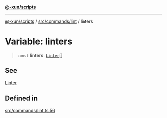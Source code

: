 [**@-xun/scripts**](../../../../README.md)

***

[@-xun/scripts](../../../../README.md) / [src/commands/lint](../README.md) / linters

# Variable: linters

> `const` **linters**: [`Linter`](../enumerations/Linter.md)[]

## See

[Linter](../enumerations/Linter.md)

## Defined in

[src/commands/lint.ts:56](https://github.com/Xunnamius/xscripts/blob/395ccb9751d5eb5067af3fe099bacae7d9b7a116/src/commands/lint.ts#L56)
